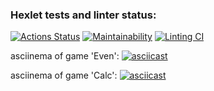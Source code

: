 ### Hexlet tests and linter status:
[![Actions Status](https://github.com/sergr88/backend-project-lvl1/workflows/hexlet-check/badge.svg)](https://github.com/sergr88/backend-project-lvl1/actions)
[![Maintainability](https://api.codeclimate.com/v1/badges/a99a88d28ad37a79dbf6/maintainability)](https://codeclimate.com/github/codeclimate/codeclimate/maintainability)
[![Linting CI](https://github.com/sergr88/backend-project-lvl1/actions/workflows/lint.yml/badge.svg)](https://github.com/sergr88/backend-project-lvl1/actions/workflows/lint.yml)

asciinema of game 'Even':
[![asciicast](https://asciinema.org/a/mj8ROHNFElfMfriTSZzT8bRr7.svg)](https://asciinema.org/a/mj8ROHNFElfMfriTSZzT8bRr7)

asciinema of game 'Calc':
[![asciicast](https://asciinema.org/a/r2e3qErIuQ2GuQhQr97gFNsbz.svg)](https://asciinema.org/a/r2e3qErIuQ2GuQhQr97gFNsbz)
